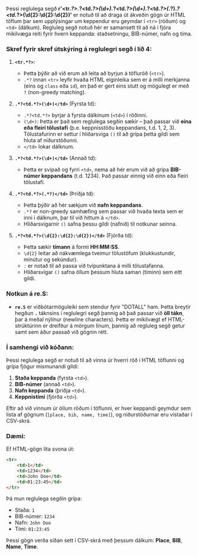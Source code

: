 Þessi reglulega segð **r'<tr.*?>.*?<td.*?>(\d+)</td>.*?<td.*?>(\d+)</td>.*?<td.*?>(.*?)</td>.*?<td.*?>(\d{2}:\d{2}:\d{2})</td>'** er notuð til að draga út ákveðin gögn úr HTML töflum þar sem upplýsingar um keppendur eru geymdar í `<tr>` (röðum) og `<td>` (dálkum). Regluleg segð notuð hér er samansett til að ná í fjóra mikilvæga reiti fyrir hvern keppanda: staðsetningu, BIB-númer, nafn og tíma.

### Skref fyrir skref útskýring á reglulegri segð í lið 4:

1. **`<tr.*?>`**:
   - Þetta þýðir að við erum að leita að byrjun á töfluröð (`<tr>`).
   - `.*?` innan `<tr>` leyfir hvaða HTML eiginleika sem er á milli merkjanna (eins og `class` eða `id`), en það er gert eins stutt og mögulegt er með `?` (non-greedy matching).

2. **`.*?<td.*?>(\d+)</td>`** (Fyrsta td):
   - `.*?<td.*?>` byrjar á fyrsta dálkinum (`<td>`) í röðinni.
   - `(\d+)`: Þetta er það sem reglulega segðin sækir – það passar við **eina eða fleiri tölustafi** (þ.e. keppnisstöðu keppandans, t.d. 1, 2, 3). Tölustafurinn er settur í hliðarsviga `()` til að grípa þetta gildi sem hluta af niðurstöðunni.
   - `</td>` lokar dálknum.

3. **`.*?<td.*?>(\d+)</td>`** (Annað td):
   - Þetta er svipað og fyrri `<td>`, nema að hér erum við að grípa **BIB-númer keppandans** (t.d. 1234). Það passar einnig við einn eða fleiri tölustafi.

4. **`.*?<td.*?>(.*?)</td>`** (Þriðja td):
   - Þetta þýðir að hér sækjum við **nafn keppandans**.
   - `.*?` er non-greedy samhæfing sem passar við hvaða texta sem er inni í dálknum, þar til við hittum á `</td>`. 
   - Hliðarsvigarnir `()` safna þessu gildi (nafnið) til notkunar seinna.

5. **`.*?<td.*?>(\d{2}:\d{2}:\d{2})</td>`** (Fjórða td):
   - Þetta sækir **tímann** á formi **HH:MM:SS**.
   - `\d{2}` leitar að nákvæmlega tveimur tölustöfum (klukkustundir, mínútur og sekúndur).
   - `:` er notað til að passa við tvípunktana á milli tölustafanna.
   - Hliðarsvigar `()` safna öllum þessum hluta saman (tíminn) sem eitt gildi.

### Notkun á **re.S**:

- **`re.S`** er viðbótarmöguleiki sem stendur fyrir "DOTALL" ham. Þetta breytir hegðun **`.`** táknsins í reglulegri segð þannig að það passar við **öll tákn**, þar á meðal nýlínur (newline characters). Þetta er mikilvægt ef HTML-strúktúrinn er dreifður á mörgum línum, þannig að regluleg segð getur samt sem áður passað við gögnin rétt.

### Í samhengi við kóðann:

Þessi reglulega segð er notuð til að vinna úr hverri röð í HTML töflunni og grípa fjögur mismunandi gildi:
1. **Staða keppanda** (fyrsta `<td>`).
2. **BIB-númer** (annað `<td>`).
3. **Nafn keppanda** (þriðja `<td>`).
4. **Keppnistími** (fjórða `<td>`).

Eftir að við vinnum úr öllum röðum í töflunni, er hver keppandi geymdur sem lista af gögnum (`[place, bib, name, time]`), og niðurstöðurnar eru vistaðar í CSV-skrá.

### Dæmi:

Ef HTML-gögn líta svona út:

```html
<tr>
    <td>1</td>
    <td>1234</td>
    <td>John Doe</td>
    <td>01:23:45</td>
</tr>
```

Þá mun reglulega segðin grípa:
- Staða: `1`
- BIB-númer: `1234`
- Nafn: `John Doe`
- Tími: `01:23:45`

Þessi gögn verða síðan sett í CSV-skrá með þessum dálkum: **Place**, **BIB**, **Name**, **Time**.